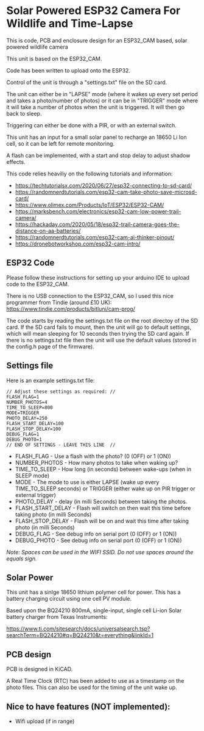 # Solar Powered ESP32 Camera For Wildlife and Time-Lapse
This is code, PCB and enclosure design for an ESP32_CAM based, solar powered wildlife camera

This unit is based on the ESP32_CAM.

Code has been written to upload onto the ESP32.

Control of the unit is through a "settings.txt" file on the SD card.

The unit can either be in "LAPSE" mode (where it wakes up every set period and takes a photo/number of photos) or it can be in "TRIGGER" mode where it will take a number of photos when the unit is triggered. It will then go back to sleep.

Triggering can either be done with a PIR, or with an external switch.

This unit has an input for a small solar panel to recharge an 18650 Li Ion cell, so it can be left for remote monitoring.

A flash can be implemented, with a start and stop delay to adjust shadow effects.

This code relies heaviliy on the following tutorials and information:

* https://techtutorialsx.com/2020/06/27/esp32-connecting-to-sd-card/
* https://randomnerdtutorials.com/esp32-cam-take-photo-save-microsd-card/
* https://www.olimex.com/Products/IoT/ESP32/ESP32-CAM/
* https://marksbench.com/electronics/esp32-cam-low-power-trail-camera/
* https://hackaday.com/2020/05/18/esp32-trail-camera-goes-the-distance-on-aa-batteries/
* https://randomnerdtutorials.com/esp32-cam-ai-thinker-pinout/
* https://dronebotworkshop.com/esp32-cam-intro/


## ESP32 Code

Please follow these instructions for setting up your arduino IDE to upload code to the ESP32_CAM.

There is no USB connection to the ESP32_CAM, so I used this nice programmer from Tindie (around £10 UK):
https://www.tindie.com/products/bitluni/cam-prog/

The code starts by reading the settings.txt file on the root directoy of the SD card. If the SD card fails to mount, then the unit will go to default settings, which will mean sleeping for 10 seconds then trying the SD card again.
If there is no settings.txt file then the unit will use the default values (stored in the config.h page of the firmware).


## Settings file

Here is an example settings.txt file:


    // Adjust these settings as required: //
    FLASH_FLAG=1
    NUMBER_PHOTOS=4
    TIME_TO_SLEEP=800
    MODE=TRIGGER
    PHOTO_DELAY=250
    FLASH_START_DELAY=100
    FLASH_STOP_DELAY=100
    DEBUG_FLAG=1
    DEBUG_PHOTO=1
    // END OF SETTINGS - LEAVE THIS LINE  //

* FLASH_FLAG - Use a flash with the photo? (0 (OFF) or 1 (ON))
* NUMBER_PHOTOS - How many photos to take when waking up?
* TIME_TO_SLEEP - How long (in seconds) between wake-ups (when in SLEEP mode)
* MODE - The mode to use is either LAPSE (wake up every TIME_TO_SLEEP seconds) or TRIGGER (either wake up on PIR trigger or external trigger)
* PHOTO_DELAY - delay (in milli Seconds) between taking the photos.
* FLASH_START_DELAY - Flash will switch on then wait this time before taking photo (in milli Seconds)
* FLASH_STOP_DELAY - Flash will be on and wait this time after taking photo (in milli Seconds)
* DEBUG_FLAG - See debug info on serial port (0 (OFF) or 1 (ON))
* DEBUG_PHOTO - See debug info on serial port (0 (OFF) or 1 (ON))

*Note: Spaces can be used in the WIFI SSID. Do not use spaces around the equals sign.*

## Solar Power

This unit has a sinlge 18650 lithium polymer cell for power. This has a battery charging circuit using one cell PV module.

Based upon the BQ24210 800mA, single-input, single cell Li-ion Solar battery charger from Texas Instruments:

https://www.ti.com/sitesearch/docs/universalsearch.tsp?searchTerm=BQ24210#q=BQ24210&t=everything&linkId=1

## PCB design

PCB is designed in KiCAD.

A Real Time Clock (RTC) has been added to use as a timestamp on the photo files. This can also be used for the timing of the unit wake up.

## Nice to have features (NOT implemented):

* Wifi upload (if in range)



